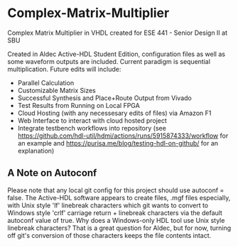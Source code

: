 # Complex-Matrix-Multiplier
Complex Matrix Multiplier in VHDL created for ESE 441 - Senior Design II at SBU

Created in Aldec Active-HDL Student Edition, configuration files as well as some waveform outputs are included. Current paradigm is sequential multiplication. Future edits will include:

- Parallel Calculation
- Customizable Matrix Sizes
- Successful Synthesis and Place+Route Output from Vivado
- Test Results from Running on Local FPGA
- Cloud Hosting (with any necessesary edits of files) via Amazon F1
- Web Interface to interact with cloud hosted project
- Integrate testbench workflows into repository (see https://github.com/hdl-util/hdmi/actions/runs/5915874333/workflow for an example and https://purisa.me/blog/testing-hdl-on-github/ for an explanation)

## A Note on Autoconf

Please note that any local git config for this project should use autoconf = false. The Active-HDL software appears to create files, .mgf files especially, with Unix style 'lf' linebreak characters which git wants to convert to Windows style 'crlf' carriage return + linebreak characters via the default autoconf value of true. Why does a Windows-only HDL tool use Unix style linebreak characters? That is a great question for Aldec, but for now, turning off git's conversion of those characters keeps the file contents intact.
